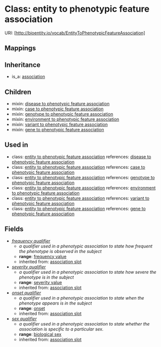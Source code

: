 # Class: entity to phenotypic feature association




URI: [http://bioentity.io/vocab/EntityToPhenotypicFeatureAssociation]
## Mappings

## Inheritance

 *  is_a: [association](Association.md)
## Children

 *  mixin: [disease to phenotypic feature association](DiseaseToPhenotypicFeatureAssociation.md)
 *  mixin: [case to phenotypic feature association](CaseToPhenotypicFeatureAssociation.md)
 *  mixin: [genotype to phenotypic feature association](GenotypeToPhenotypicFeatureAssociation.md)
 *  mixin: [environment to phenotypic feature association](EnvironmentToPhenotypicFeatureAssociation.md)
 *  mixin: [variant to phenotypic feature association](VariantToPhenotypicFeatureAssociation.md)
 *  mixin: [gene to phenotypic feature association](GeneToPhenotypicFeatureAssociation.md)
## Used in

 *  class: [entity to phenotypic feature association](EntityToPhenotypicFeatureAssociation.md) references: [disease to phenotypic feature association](DiseaseToPhenotypicFeatureAssociation.md)
 *  class: [entity to phenotypic feature association](EntityToPhenotypicFeatureAssociation.md) references: [case to phenotypic feature association](CaseToPhenotypicFeatureAssociation.md)
 *  class: [entity to phenotypic feature association](EntityToPhenotypicFeatureAssociation.md) references: [genotype to phenotypic feature association](GenotypeToPhenotypicFeatureAssociation.md)
 *  class: [entity to phenotypic feature association](EntityToPhenotypicFeatureAssociation.md) references: [environment to phenotypic feature association](EnvironmentToPhenotypicFeatureAssociation.md)
 *  class: [entity to phenotypic feature association](EntityToPhenotypicFeatureAssociation.md) references: [variant to phenotypic feature association](VariantToPhenotypicFeatureAssociation.md)
 *  class: [entity to phenotypic feature association](EntityToPhenotypicFeatureAssociation.md) references: [gene to phenotypic feature association](GeneToPhenotypicFeatureAssociation.md)
## Fields

 * _[frequency qualifier](frequency_qualifier.md)_
    * _a qualifier used in a phenotypic association to state how frequent the phenotype is observed in the subject_
    * __range__: [frequency value](FrequencyValue.md)
    * inherited from: [association slot](association_slot.md)
 * _[severity qualifier](severity_qualifier.md)_
    * _a qualifier used in a phenotypic association to state how severe the phenotype is in the subject_
    * __range__: [severity value](SeverityValue.md)
    * inherited from: [association slot](association_slot.md)
 * _[onset qualifier](onset_qualifier.md)_
    * _a qualifier used in a phenotypic association to state when the phenotype appears is in the subject_
    * __range__: [onset](Onset.md)
    * inherited from: [association slot](association_slot.md)
 * _[sex qualifier](sex_qualifier.md)_
    * _a qualifier used in a phenotypic association to state whether the association is specific to a particular sex._
    * __range__: [biological sex](BiologicalSex.md)
    * inherited from: [association slot](association_slot.md)
